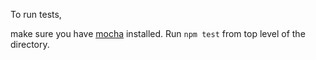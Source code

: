 To run tests,

make sure you have [mocha](https://mochajs.org/) installed. Run ```npm test``` from top level of the directory. 